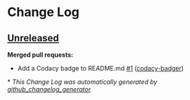 # Change Log

## [Unreleased](https://github.com/sonyccd/sonyccd.github.io/tree/HEAD)

**Merged pull requests:**

- Add a Codacy badge to README.md [\#1](https://github.com/sonyccd/sonyccd.github.io/pull/1) ([codacy-badger](https://github.com/codacy-badger))



\* *This Change Log was automatically generated by [github_changelog_generator](https://github.com/skywinder/Github-Changelog-Generator)*
